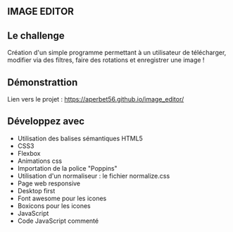 ## IMAGE EDITOR

## Le challenge

Création d'un simple programme permettant à un utilisateur de télécharger, modifier via des filtres, faire des rotations et enregistrer une image !

## Démonstrattion

Lien vers le projet : https://aperbet56.github.io/image_editor/

## Développez avec

- Utilisation des balises sémantiques HTML5
- CSS3
- Flexbox
- Animations css
- Importation de la police "Poppins"
- Utilisation d'un normaliseur : le fichier normalize.css
- Page web responsive
- Desktop first
- Font awesome pour les icones
- Boxicons pour les icones
- JavaScript
- Code JavaScript commenté
